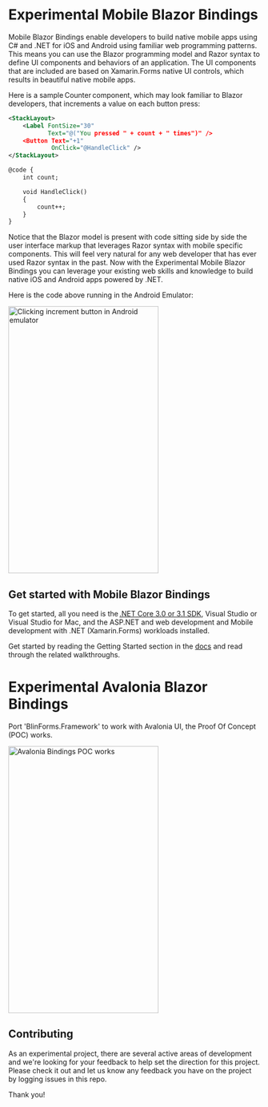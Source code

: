 # Experimental Mobile Blazor Bindings

Mobile Blazor Bindings enable developers to build native mobile apps using C# and .NET for iOS and Android using familiar web programming patterns. This means you can use the Blazor programming model and Razor syntax to define UI components and behaviors of an application. The UI components that are included are based on Xamarin.Forms native UI controls, which results in beautiful native mobile apps.

Here is a sample Counter component, which may look familiar to Blazor developers, that increments a value on each button press:

```xml
<StackLayout>
    <Label FontSize="30"
           Text="@("You pressed " + count + " times")" />
    <Button Text="+1"
            OnClick="@HandleClick" />
</StackLayout>

@code {
    int count;

    void HandleClick()
    {
        count++;
    }
}
```

Notice that the Blazor model is present with code sitting side by side the user interface markup that leverages Razor syntax with mobile specific components. This will feel very natural for any web developer that has ever used Razor syntax in the past. Now with the Experimental Mobile Blazor Bindings you can leverage your existing web skills and knowledge to build native iOS and Android apps powered by .NET.

Here is the code above running in the Android Emulator:

<img src="https://devblogs.microsoft.com/aspnet/wp-content/uploads/sites/16/2020/01/blazor-android-counter-2.gif" alt="Clicking increment button in Android emulator" width="300" height="533" class="aligncenter size-full wp-image-23061" />

## Get started with Mobile Blazor Bindings

To get started, all you need is the [.NET Core 3.0 or 3.1 SDK][1], Visual Studio or Visual Studio for Mac, and the ASP.NET and web development and Mobile development with .NET (Xamarin.Forms) workloads installed.

Get started by reading the Getting Started section in the [docs](https://docs.microsoft.com/mobile-blazor-bindings/) and read through the related walkthroughs.

# Experimental Avalonia Blazor Bindings

Port 'BlinForms.Framework' to work with Avalonia UI, the Proof Of Concept (POC) works.

<img src="https://github.com/zhongzf/AvaloniaBlazorBindings/blob/feature/avalonia-bindings/src/AvaloniaBindings/doc/screenshot.png?raw=true" alt="Avalonia Bindings POC works" width="300" height="533" class="aligncenter size-full wp-image-23061" />

## Contributing

As an experimental project, there are several active areas of development and we're looking for your feedback to help set the direction for this project. Please check it out and let us know any feedback you have on the project by logging issues in this repo.

Thank you!

 [1]: https://dotnet.microsoft.com/download
